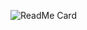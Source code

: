 ![ReadMe Card](https://github-readme-stats.vercel.app/api/pin/?username=YourUsername&repo=geeksforgeeks)
